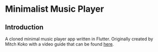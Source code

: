 # Minimalist Music Player
## Introduction
A cloned minimal music player app written in Flutter. Originally created by Mitch Koko with a video guide that can be found [here](https://www.youtube.com/watch?v=Zr4j6W7nmpg&ab_channel=MitchKoko).
